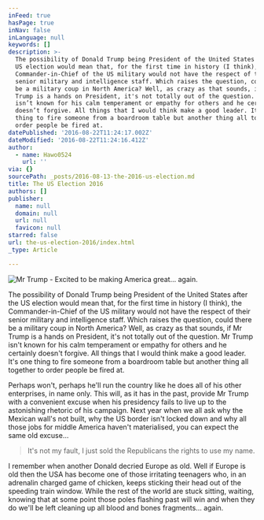 ```yaml
---
inFeed: true
hasPage: true
inNav: false
inLanguage: null
keywords: []
description: >-
  The possibility of Donald Trump being President of the United States after the
  US election would mean that, for the first time in history (I think), the
  Commander-in-Chief of the US military would not have the respect of their
  senior military and intelligence staff. Which raises the question, could there
  be a military coup in North America? Well, as crazy as that sounds, if Mr
  Trump is a hands on President, it's not totally out of the question. Mr Trump
  isn’t known for his calm temperament or empathy for others and he certainly
  doesn’t forgive. All things that I would think make a good leader. It's one
  thing to fire someone from a boardroom table but another thing all together to
  order people be fired at.
datePublished: '2016-08-22T11:24:17.002Z'
dateModified: '2016-08-22T11:24:16.412Z'
author:
  - name: Hawo0524
    url: ''
via: {}
sourcePath: _posts/2016-08-13-the-2016-us-election.md
title: The US Election 2016
authors: []
publisher:
  name: null
  domain: null
  url: null
  favicon: null
starred: false
url: the-us-election-2016/index.html
_type: Article

---
```

![Mr Trump - Excited to be making America great... again.](https://the-grid-user-content.s3-us-west-2.amazonaws.com/4665a219-8754-437d-9ee4-67bf3577dd2c.jpg)

The possibility of Donald Trump being President of the United States after the US election would mean that, for the first time in history (I think), the Commander-in-Chief of the US military would not have the respect of their senior military and intelligence staff. Which raises the question, could there be a military coup in North America? Well, as crazy as that sounds, if Mr Trump is a hands on President, it's not totally out of the question. Mr Trump isn't known for his calm temperament or empathy for others and he certainly doesn't forgive. All things that I would think make a good leader. It's one thing to fire someone from a boardroom table but another thing all together to order people be fired at.

Perhaps won't, perhaps he'll run the country like he does all of his other enterprises, in name only. This will, as it has in the past, provide Mr Trump with a convenient excuse when his presidency fails to live up to the astonishing rhetoric of his campaign. Next year when we all ask why the Mexican wall's not built, why the US border isn't locked down and why all those jobs for middle America haven't materialised, you can expect the same old excuse...

> It's not my fault, I just sold the Republicans the rights to use my name.

I remember when another Donald decried Europe as old. Well if Europe is old then the USA has become one of those irritating teenagers who, in an adrenalin charged game of chicken, keeps sticking their head out of the speeding train window. While the rest of the world are stuck sitting, waiting, knowing that at some point those poles flashing past will win and when they do we'll be left cleaning up all blood and bones fragments... again.